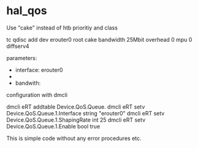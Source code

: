 # hal_qos
Use "cake" instead of htb prioritiy and class 

tc qdisc add dev erouter0 root cake bandwidth 25Mbit overhead 0 mpu 0 diffserv4 

parameters: 
- interface: erouter0 
- 
- bandwith:  <N> 
 
configuration with dmcli 
 
 dmcli eRT addtable Device.QoS.Queue. 
 dmcli eRT setv Device.QoS.Queue.1.Interface string "erouter0" 
 dmcli eRT setv Device.QoS.Queue.1.ShapingRate int 25 
 dmcli eRT setv Device.QoS.Queue.1.Enable bool true 
  
 This is simple code without any error procedures etc. 
